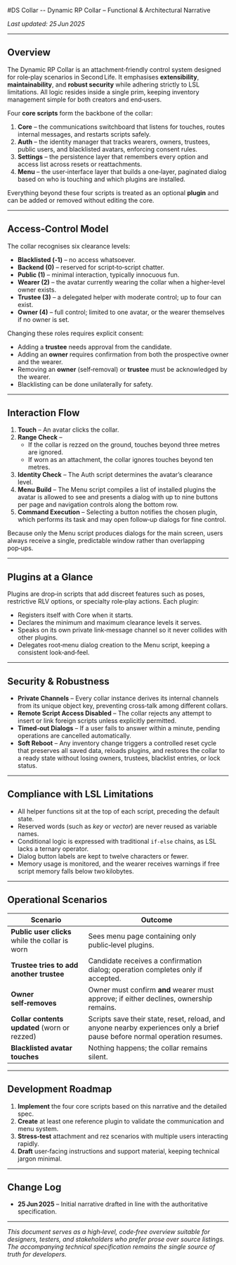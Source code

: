 #DS Collar -- Dynamic RP Collar – Functional & Architectural Narrative

_Last updated: 25 Jun 2025_

---

## Overview
The Dynamic RP Collar is an attachment‑friendly control system designed for role‑play scenarios in Second Life. It emphasises **extensibility**, **maintainability**, and **robust security** while adhering strictly to LSL limitations. All logic resides inside a single prim, keeping inventory management simple for both creators and end‑users.

Four **core scripts** form the backbone of the collar:
1. **Core** – the communications switchboard that listens for touches, routes internal messages, and restarts scripts safely.
2. **Auth** – the identity manager that tracks wearers, owners, trustees, public users, and blacklisted avatars, enforcing consent rules.
3. **Settings** – the persistence layer that remembers every option and access list across resets or reattachments.
4. **Menu** – the user‑interface layer that builds a one‑layer, paginated dialog based on who is touching and which plugins are installed.

Everything beyond these four scripts is treated as an optional **plugin** and can be added or removed without editing the core.

---

## Access‑Control Model
The collar recognises six clearance levels:
* **Blacklisted (‑1)** – no access whatsoever.
* **Backend (0)** – reserved for script‑to‑script chatter.
* **Public (1)** – minimal interaction, typically innocuous fun.
* **Wearer (2)** – the avatar currently wearing the collar when a higher‑level owner exists.
* **Trustee (3)** – a delegated helper with moderate control; up to four can exist.
* **Owner (4)** – full control; limited to one avatar, or the wearer themselves if no owner is set.

Changing these roles requires explicit consent:
* Adding a **trustee** needs approval from the candidate.
* Adding an **owner** requires confirmation from both the prospective owner and the wearer.
* Removing an **owner** (self‑removal) or **trustee** must be acknowledged by the wearer.
* Blacklisting can be done unilaterally for safety.

---

## Interaction Flow
1. **Touch** – An avatar clicks the collar.
2. **Range Check** –
   * If the collar is rezzed on the ground, touches beyond three metres are ignored.
   * If worn as an attachment, the collar ignores touches beyond ten metres.
3. **Identity Check** – The Auth script determines the avatar’s clearance level.
4. **Menu Build** – The Menu script compiles a list of installed plugins the avatar is allowed to see and presents a dialog with up to nine buttons per page and navigation controls along the bottom row.
5. **Command Execution** – Selecting a button notifies the chosen plugin, which performs its task and may open follow‑up dialogs for fine control.

Because only the Menu script produces dialogs for the main screen, users always receive a single, predictable window rather than overlapping pop‑ups.

---

## Plugins at a Glance
Plugins are drop‑in scripts that add discreet features such as poses, restrictive RLV options, or specialty role‑play actions. Each plugin:
* Registers itself with Core when it starts.
* Declares the minimum and maximum clearance levels it serves.
* Speaks on its own private link‑message channel so it never collides with other plugins.
* Delegates root‑menu dialog creation to the Menu script, keeping a consistent look‑and‑feel.

---

## Security & Robustness
* **Private Channels** – Every collar instance derives its internal channels from its unique object key, preventing cross‑talk among different collars.
* **Remote Script Access Disabled** – The collar rejects any attempt to insert or link foreign scripts unless explicitly permitted.
* **Timed‑out Dialogs** – If a user fails to answer within a minute, pending operations are cancelled automatically.
* **Soft Reboot** – Any inventory change triggers a controlled reset cycle that preserves all saved data, reloads plugins, and restores the collar to a ready state without losing owners, trustees, blacklist entries, or lock status.

---

## Compliance with LSL Limitations
* All helper functions sit at the top of each script, preceding the default state.
* Reserved words (such as *key* or *vector*) are never reused as variable names.
* Conditional logic is expressed with traditional `if‑else` chains, as LSL lacks a ternary operator.
* Dialog button labels are kept to twelve characters or fewer.
* Memory usage is monitored, and the wearer receives warnings if free script memory falls below two kilobytes.

---

## Operational Scenarios
| Scenario                                        | Outcome                                                                                                                    |
|-------------------------------------------------|----------------------------------------------------------------------------------------------------------------------------|
| **Public user clicks** while the collar is worn | Sees menu page containing only public‑level plugins.                                                                       |
| **Trustee tries to add another trustee**        | Candidate receives a confirmation dialog; operation completes only if accepted.                                            |
| **Owner self‑removes**                          | Owner must confirm **and** wearer must approve; if either declines, ownership remains.                                     |
| **Collar contents updated** (worn or rezzed)    | Scripts save their state, reset, reload, and anyone nearby experiences only a brief pause before normal operation resumes. |
| **Blacklisted avatar touches**                  | Nothing happens; the collar remains silent.                                                                                |

---

## Development Roadmap
1. **Implement** the four core scripts based on this narrative and the detailed spec.
2. **Create** at least one reference plugin to validate the communication and menu system.
3. **Stress‑test** attachment and rez scenarios with multiple users interacting rapidly.
4. **Draft** user‑facing instructions and support material, keeping technical jargon minimal.

---

## Change Log
* **25 Jun 2025** – Initial narrative drafted in line with the authoritative specification.

---

_This document serves as a high‑level, code‑free overview suitable for designers, testers, and stakeholders who prefer prose over source listings. The accompanying technical specification remains the single source of truth for developers._

